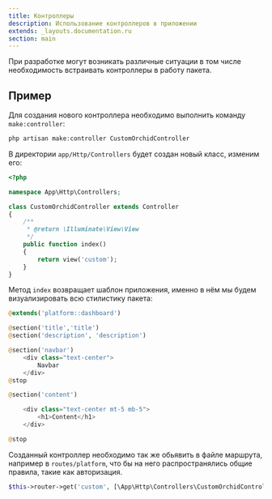 ```yaml
---
title: Контроллеры
description: Использование контроллеров в приложении
extends: _layouts.documentation.ru
section: main
---
```



При разработке могут возникать различные ситуации в том числе необходимость встраивать контроллеры в работу пакета. 

## Пример
Для создания нового контроллера необходимо выполнить команду `make:controller`:

```php
php artisan make:controller CustomOrchidController
```

В директории `app/Http/Controllers` будет создан новый класс, изменим его:

```php
<?php

namespace App\Http\Controllers;

class CustomOrchidController extends Controller
{
    /**
     * @return \Illuminate\View\View
     */
    public function index()
    {
        return view('custom');
    }
}

```

Метод `index` возвращает шаблон приложения, именно в нём мы будем визуализировать всю стилистику пакета:

```php
@extends('platform::dashboard')

@section('title','title')
@section('description', 'description')

@section('navbar')
    <div class="text-center">
        Navbar
    </div>
@stop

@section('content')

    <div class="text-center mt-5 mb-5">
        <h1>Content</h1>
    </div>

@stop
```

Созданный контроллер необходимо так же обьявить в файле маршрута, например в `routes/platform`,
что бы на него распространялись общие правила, такие как авторизация.

```php
$this->router->get('custom', [\App\Http\Controllers\CustomOrchidController::class, 'index']);
```
